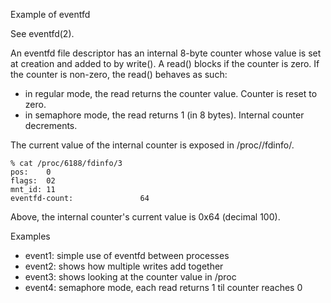 Example of eventfd

See eventfd(2).

An eventfd file descriptor has an internal 8-byte counter whose value is set
at creation and added to by write(). A read() blocks if the counter is zero.
If the counter is non-zero, the read() behaves as such:

* in regular mode, the read returns the counter value. Counter is reset to zero. 
* in semaphore mode, the read returns 1 (in 8 bytes). Internal counter decrements.

The current value of the internal counter is exposed in /proc/<pid>/fdinfo/<fd>.

    % cat /proc/6188/fdinfo/3
    pos:	0
    flags:	02
    mnt_id:	11
    eventfd-count:               64

Above, the internal counter's current value is 0x64 (decimal 100).

Examples

* event1: simple use of eventfd between processes
* event2: shows how multiple writes add together
* event3: shows looking at the counter value in /proc
* event4: semaphore mode, each read returns 1 til counter reaches 0
